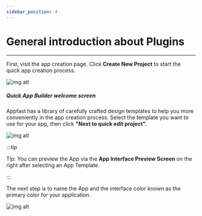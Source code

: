 ```yaml
---
sidebar_position: 4
---
```


# General introduction about Plugins
---
First, visit the app creation page. Click **Create New Project** to start the quick app creation process.

![img alt](/img/create-app/wizard/200508-trinh-tao-app-nhanh-01.jpeg)

##### Quick App Builder welcome screen ####

Appfast has a library of carefully crafted design templates to help you more conveniently in the app creation process. Select the template you want to use for your app, then click **"Next to quick edit project".**

![img alt](/img/create-app/wizard/200508-trinh-tao-app-nhanh-02.jpeg)

:::tip

Tip: You can preview the App via the **App Interface Preview Screen** on the right after selecting an App Template.

:::

The next step is to name the App and the interface color known as the primary color for your application.

![img alt](/img/create-app/wizard/200508-trinh-tao-app-nhanh-05.jpeg)